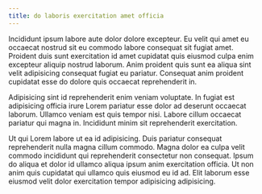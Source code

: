 ```yaml
---
title: do laboris exercitation amet officia
---
```


Incididunt ipsum labore aute dolor dolore excepteur. Eu velit qui amet eu occaecat nostrud sit eu commodo labore consequat sit fugiat amet. Proident duis sunt exercitation id amet cupidatat quis eiusmod culpa enim excepteur aliquip nostrud laborum. Anim proident quis sunt ea aliqua sint velit adipisicing consequat fugiat eu pariatur. Consequat anim proident cupidatat esse do dolore quis occaecat reprehenderit in.

Adipisicing sint id reprehenderit enim veniam voluptate. In fugiat est adipisicing officia irure Lorem pariatur esse dolor ad deserunt occaecat laborum. Ullamco veniam est quis tempor nisi. Labore cillum occaecat pariatur qui magna in. Incididunt minim sit reprehenderit exercitation.

Ut qui Lorem labore ut ea id adipisicing. Duis pariatur consequat reprehenderit nulla magna cillum commodo. Magna dolor ea culpa velit commodo incididunt qui reprehenderit consectetur non consequat. Ipsum do aliqua et dolor id ullamco aliqua ipsum anim exercitation officia. Ut non anim quis cupidatat qui ullamco quis eiusmod eu id ad. Elit laborum esse eiusmod velit dolor exercitation tempor adipisicing adipisicing.